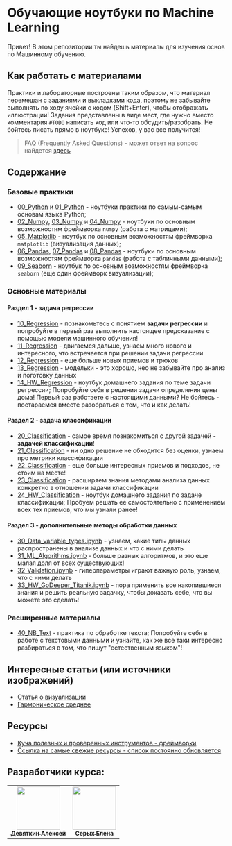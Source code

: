 # Обучающие ноутбуки по Machine Learning

Привет! В этом репозитории ты найдешь материалы для изучения основ по Машинному обучению.

## Как работать с материалами

Практики и лабораторные построены таким образом, что материал перемешан с заданиями и выкладками кода, поэтому не забывайте выполнять по ходу ячейки с кодом (Shift+Enter), чтобы отображать иллюстрации! Задания представлены в виде мест, где нужно вместо комментария `#TODO` написать код или что-то обсудить/разобрать. Не бойтесь писать прямо в ноутбуке! Успехов, у вас все получится!

> FAQ (Frequently Asked Questions) - может ответ на вопрос найдется [здесь](FAQ.md)

## Содержание

### Базовые практики

- [00_Python](notebooks/00_Python.ipynb) и [01_Python](notebooks/01_Python.ipynb) - ноутбуки практики по самым-самым основам языка Python;
- [02_Numpy](notebooks/02_Numpy.ipynb), [03_Numpy](notebooks/03_Numpy.ipynb) и [04_Numpy](notebooks/04_Numpy.ipynb) - ноутбуки по основным возможностям фреймворка `numpy` (работа с матрицами);
- [05_Matplotlib](notebooks/05_Matplotlib.ipynb) - ноутбук по основным возможностям фреймворка `matplotlib` (визуализация данных);
- [06_Pandas](notebooks/06_Pandas.ipynb), [07_Pandas](notebooks/07_Pandas.ipynb) и [08_Pandas](notebooks/08_Pandas.ipynb) - ноутбуки по основным возможностям фреймворка `pandas` (работа с табличными данными);
- [09_Seaborn](notebooks/09_Seaborn.ipynb) - ноутбук по основным возможностям фреймворка `seaborn` (еще один фреймворк визуализации);

### Основные материалы

#### Раздел 1 - задача регрессии

- [10_Regression](notebooks/11_Regression.ipynb) - познакомьтесь с понятием **задачи регрессии** и попробуйте в первый раз выполнить настоящее предсказание с помощью модели машинного обучения!
- [11_Regression](notebooks/11_Regression.ipynb) - двигаемся дальше, узнаем много нового и интересного, что встречается при решении задачи регрессии
- [12_Regression](notebooks/12_Regression.ipynb) - еще больше новых приемов и трюков
- [13_Regression](notebooks/13_Regression.ipynb) - модельки - это хорошо, нео не забывайте про анализ и поготовку данных
- [14_HW_Regression](notebooks/14_HW_Regression.ipynb) - ноутбук домашнего задания по теме задачи регрессии; Попробуйте себя в решении задачи определения цены дома! Первый раз работаете с настоящими данными? Не бойтесь - постараемся вместе разобраться с тем, что и как делать!

#### Раздел 2 - задача классификации

- [20_Classification](notebooks/20_Classification.ipynb) - самое время познакомиться с другой задачей - **задачей классификации**!
- [21_Classification](notebooks/21_Classification.ipynb) - ни одно решение не обходится без оценки, узнаем про метрики классификации
- [22_Classification](notebooks/22_Classification.ipynb) - еще больше интересных приемов и подходов, не стоим на месте!
- [23_Classification](notebooks/23_Classification.ipynb) - расширяем знания методами анализа данных конкретно в отношении задачи классификации
- [24_HW_Classification](notebooks/24_HW_Classification.ipynb) - ноутбук домашнего задания по задаче классификации; Пробуем решать ее самостоятельно с применением всех тех приемов, что мы узнали ранее!

#### Раздел 3 - дополнительные методы обработки данных

- [30_Data_variable_types.ipynb](notebooks/30_Data_variable_types.ipynb) - узнаем, какие типы данных распространены в анализе данных и что с ними делать
- [31_ML_Algorithms.ipynb](notebooks/31_ML_Algorithms.ipynb) - больше разных алгоритмов, и это еще малая доля от всех существующих!
- [32_Validation.ipynb](notebooks/32_Validation.ipynb) - гиперпараметры играют важную роль, узнаем, что с ними делать
- [33_HW_GoDeeper_Titanik.ipynb](notebooks/33_HW_GoDeeper_Titanik.ipynb) - пора применить все накопившиеся знания и решить реальную задачку, чтобы доказать себе, что вы можете это сделать!

### Расширенные материалы

- [40_NB_Text](notebooks/40_NB_Text.ipynb) - практика по обработке текста; Попробуйте себя в работе с текстовыми данными и узнайте, как же все таки интересно разбираться в том, что пишут "естественным языком"!

## Интересные статьи (или источники изображений)

- [Статья о визуализации](https://chernobrovov.ru/articles/kak-naglyadno-pokazat-data-science-vizualizaciya-bolshih-dannyh.html)
- [Гармоническое среднее](https://newbedev.com/why-is-the-f-measure-a-harmonic-mean-and-not-an-arithmetic-mean-of-the-precision-and-recall-measures)

## Ресурсы

- [Куча полезных и проверенных инструментов - фреймворки](https://lavish-podium-945.notion.site/eaaf439ae5cf489f975665507f88102e)
- [Ссылка на самые свежие ресурсы - список постоянно обновляется](https://lavish-podium-945.notion.site/61d514fcc0d54c66b5a014ba7db07218)

## Разработчики курса:

<table>
  <tr>
    <td align="center">
      <a href="https://github.com/KaiL4eK">
        <img src="https://avatars.githubusercontent.com/u/13577066?v=4?size=100" width="100px;" alt="" /> <br />
        <sub><b>Девяткин Алексей</b></sub>
      </a>
    </td>
    <td align="center">
      <a href="https://github.com/serykhelena">
        <img src="https://avatars.githubusercontent.com/u/26322075?v=4?size=100" width="100px;" alt="" /> <br />
        <sub><b>Серых Елена</b></sub>
      </a>
    </td>
  </tr>
</table>
